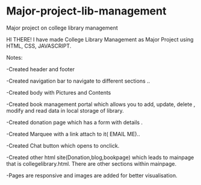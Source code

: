 # Major-project-lib-management
Major project on college library management 

HI THERE! I have made College Library Management as Major Project using HTML, CSS, JAVASCRIPT.

Notes:

-Created header and footer

-Created navigation bar to navigate to different sections ..

-Created body with Pictures and Contents  

-Created book management portal which allows you to add, update, delete , modify and read data in local storage of library. 

-Created donation page which has a form with details .

-Created Marquee with a link attach to it( EMAIL ME)..

-Created Chat button which opens to onclick.

-Created other html site(Donation,blog,bookpage) which leads to mainpage that is collegelibrary.html. There are other sections within mainpage.

-Pages are responsive and images are added for better visualisation.

